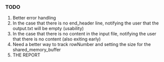 ### TODO
1. Better error handling
2. In the case that there is no end_header line, notifying the user that the output.txt will be empty (usability)
3. In the case that there is no content in the input file, notifying the user that there is no content (also exiting early)
4. Need a better way to track rowNumber and setting the size for the shared_memory_buffer
5. THE REPORT